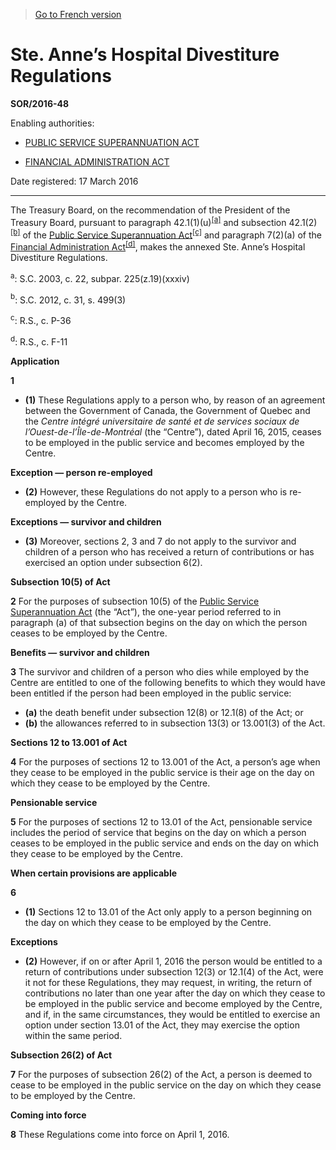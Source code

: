 > [Go to French version](/fr/Règlements/Décrets,%20ordonnances%20et%20règlements%20statutaires/2016/48.md)

# Ste. Anne’s Hospital Divestiture Regulations

**SOR/2016-48**

Enabling authorities: 
- [PUBLIC SERVICE SUPERANNUATION ACT](/en/Acts/Revised%20Statutes%20of%20Canada/P/P-36.md)

- [FINANCIAL ADMINISTRATION ACT](/en/Acts/Revised%20Statutes%20of%20Canada/F/F-11.md)

Date registered: 17 March 2016

----------

The Treasury Board, on the recommendation of the President of the Treasury Board, pursuant to paragraph 42.1(1)(u)<sup><a href='#fn_a'>[a]</a></sup> and subsection 42.1(2)<sup><a href='#fn_b'>[b]</a></sup> of the [Public Service Superannuation Act](/en/Acts/Revised%20Statutes%20of%20Canada/P/P-36.md)<sup><a href='#fn_c'>[c]</a></sup> and paragraph 7(2)(a) of the [Financial Administration Act](/en/Acts/Revised%20Statutes%20of%20Canada/F/F-11.md)<sup><a href='#fn_d'>[d]</a></sup>, makes the annexed Ste. Anne’s Hospital Divestiture Regulations.

<a name='fn_a'><sup>a</sup></a>: S.C. 2003, c. 22, subpar. 225(z.19)(xxxiv)<br />

<a name='fn_b'><sup>b</sup></a>: S.C. 2012, c. 31, s. 499(3)<br />

<a name='fn_c'><sup>c</sup></a>: R.S., c. P-36<br />

<a name='fn_d'><sup>d</sup></a>: R.S., c. F-11<br />




**Application**

**1** 

- **(1)** These Regulations apply to a person who, by reason of an agreement between the Government of Canada, the Government of Quebec and the *Centre intégré universitaire de santé et de services sociaux de l’Ouest-de-l’Île-de-Montréal* (the “Centre”), dated April 16, 2015, ceases to be employed in the public service and becomes employed by the Centre.

**Exception — person re-employed**

- **(2)** However, these Regulations do not apply to a person who is re-employed by the Centre.

**Exceptions — survivor and children**

- **(3)** Moreover, sections 2, 3 and 7 do not apply to the survivor and children of a person who has received a return of contributions or has exercised an option under subsection 6(2).




**Subsection 10(5) of Act**

**2** For the purposes of subsection 10(5) of the [Public Service Superannuation Act](/en/Acts/Revised%20Statutes%20of%20Canada/P/P-36.md) (the “Act”), the one-year period referred to in paragraph (a) of that subsection begins on the day on which the person ceases to be employed by the Centre.




**Benefits — survivor and children**

**3** The survivor and children of a person who dies while employed by the Centre are entitled to one of the following benefits to which they would have been entitled if the person had been employed in the public service:
- **(a)** the death benefit under subsection 12(8) or 12.1(8) of the Act; or
- **(b)** the allowances referred to in subsection 13(3) or 13.001(3) of the Act.




**Sections 12 to 13.001 of Act**

**4** For the purposes of sections 12 to 13.001 of the Act, a person’s age when they cease to be employed in the public service is their age on the day on which they cease to be employed by the Centre.




**Pensionable service**

**5** For the purposes of sections 12 to 13.01 of the Act, pensionable service includes the period of service that begins on the day on which a person ceases to be employed in the public service and ends on the day on which they cease to be employed by the Centre.




**When certain provisions are applicable**

**6** 

- **(1)** Sections 12 to 13.01 of the Act only apply to a person beginning on the day on which they cease to be employed by the Centre.

**Exceptions**

- **(2)** However, if on or after April 1, 2016 the person would be entitled to a return of contributions under subsection 12(3) or 12.1(4) of the Act, were it not for these Regulations, they may request, in writing, the return of contributions no later than one year after the day on which they cease to be employed in the public service and become employed by the Centre, and if, in the same circumstances, they would be entitled to exercise an option under section 13.01 of the Act, they may exercise the option within the same period.




**Subsection 26(2) of Act**

**7** For the purposes of subsection 26(2) of the Act, a person is deemed to cease to be employed in the public service on the day on which they cease to be employed by the Centre.




**Coming into force**

**8** These Regulations come into force on April 1, 2016.


